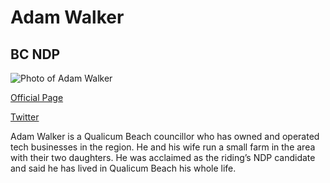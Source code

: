 # Adam Walker

## BC NDP 

![Photo of Adam Walker](images/image2.png)

[Official Page](https://adamwalker.bcndp.ca)

[Twitter](https://twitter.com/bcndp)


Adam Walker is a Qualicum Beach councillor who has owned and operated tech businesses in the region. He and his wife run a small farm in the area with their two daughters. He was acclaimed as the riding’s NDP candidate and said he has lived in Qualicum Beach his whole life.
